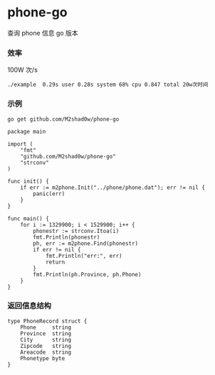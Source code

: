 # phone-go

查询 phone 信息 go 版本

### 效率
100W 次/s
```
./example  0.29s user 0.28s system 68% cpu 0.847 total 20w次时间
```


### 示例

`go get github.com/M2shad0w/phone-go`

```
package main

import (
	"fmt"
	"github.com/M2shad0w/phone-go"
	"strconv"
)

func init() {
	if err := m2phone.Init("../phone/phone.dat"); err != nil {
		panic(err)
	}
}

func main() {
	for i := 1329900; i < 1529900; i++ {
		phonestr := strconv.Itoa(i)
		fmt.Println(phonestr)
		ph, err := m2phone.Find(phonestr)
		if err != nil {
			fmt.Println("err:", err)
			return
		}
		fmt.Println(ph.Province, ph.Phone)
	}
}

```
### 返回信息结构

```
type PhoneRecord struct {
	Phone     string
	Province  string
	City      string
	Zipcode   string
	Areacode  string
	Phonetype byte
}
```